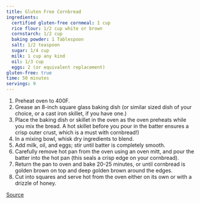 ```yaml
---
title: Gluten Free Cornbread
ingredients: 
  certified gluten-free cornmeal: 1 cup
  rice flour: 1/2 cup white or brown
  cornstarch: 1/2 cup
  baking powder: 1 Tablespoon
  salt: 1/2 teaspoon
  sugar: 1/4 cup
  milk: 1 cup any kind
  oil: 1/3 cup 
  eggs: 2 (or equivalent replacement)
gluten-free: true
time: 50 minutes
servings: 9
---
```


1. Preheat oven to 400F.
2. Grease an 8-inch square glass baking dish (or similar sized dish of your choice, or a cast iron skillet, if you have one.)
3. Place the baking dish or skillet in the oven as the oven preheats while you mix the bread. A hot skillet before you pour in the batter ensures a crisp outer crust, which is a must with cornbread!)
4. In a mixing bowl, whisk dry ingredients to blend.
5. Add milk, oil, and eggs; stir until batter is completely smooth.
6. Carefully remove hot pan from the oven using an oven mitt, and pour the batter into the hot pan (this seals a crisp edge on your cornbread).
7. Return the pan to oven and bake 20-25 minutes, or until cornbread is golden brown on top and deep golden brown around the edges.
8. Cut into squares and serve hot from the oven either on its own or with a drizzle of honey.

[Source](http://www.glutenfreegigi.com/the-best-gluten-free-cornbread/)
